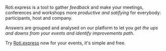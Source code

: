 Roti.express is a tool to gather *feedback* and make your meetings, conferences and workshops more *productive and satifying* for everybody: participants, host and company.

Answers are grouped and analysed on our platform to let you *get the ups and downs from your events and identify improvements path*.

Try [Roti.express](https://roti.express/start) now for your events, it's simple and free.
